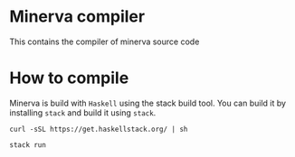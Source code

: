 # Minerva compiler

This contains the compiler of minerva source code

# How to compile
Minerva is build with `Haskell` using the stack build tool.
You can build it by installing `stack` and build it using `stack`.

`curl -sSL https://get.haskellstack.org/ | sh`

`stack run`